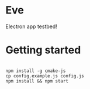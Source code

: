 # Eve

Electron app testbed!

# Getting started

```

npm install -g cmake-js
cp config.example.js config.js
npm install && npm start

```
